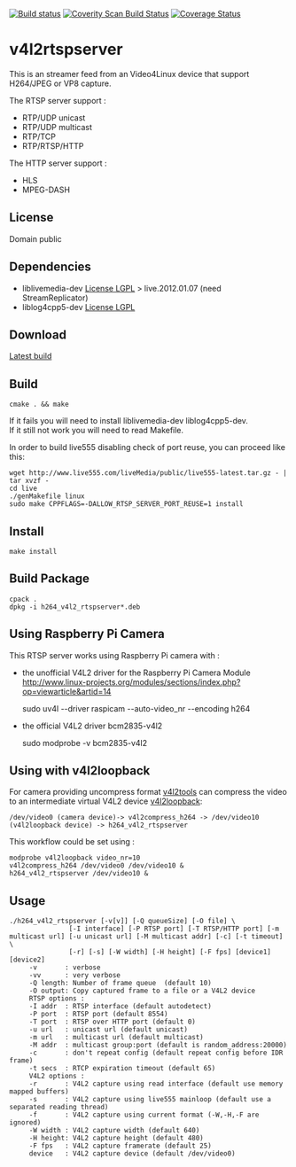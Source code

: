 [![Build status](https://travis-ci.org/mpromonet/v4l2rtspserver.png)](https://travis-ci.org/mpromonet/v4l2rtspserver)
[![Coverity Scan Build Status](https://scan.coverity.com/projects/4644/badge.svg)](https://scan.coverity.com/projects/4644)
[![Coverage Status](https://coveralls.io/repos/github/mpromonet/v4l2rtspserver/badge.svg?branch=master)](https://coveralls.io/github/mpromonet/v4l2rtspserver?branch=master)


v4l2rtspserver
====================

This is an streamer feed from an Video4Linux device that support H264/JPEG or VP8 capture.

The RTSP server support :
- RTP/UDP unicast
- RTP/UDP multicast
- RTP/TCP
- RTP/RTSP/HTTP

The HTTP server support :
- HLS
- MPEG-DASH

License
------------
Domain public 

Dependencies
------------
 - liblivemedia-dev [License LGPL](http://www.live555.com/liveMedia/) > live.2012.01.07 (need StreamReplicator)
 - liblog4cpp5-dev  [License LGPL](http://log4cpp.sourceforge.net/#license)

Download
--------
[Latest build](https://github.com/mpromonet/h264_v4l2_rtspserver/releases/latest/) 
 
Build
------- 
	cmake . && make

If it fails you will need to install liblivemedia-dev liblog4cpp5-dev.  
If it still not work you will need to read Makefile.  

In order to build live555 disabling check of port reuse, you can proceed like this:

	wget http://www.live555.com/liveMedia/public/live555-latest.tar.gz - | tar xvzf -
	cd live
	./genMakefile linux
	sudo make CPPFLAGS=-DALLOW_RTSP_SERVER_PORT_REUSE=1 install

Install
--------- 
	make install

Build Package
-------------
	cpack .
	dpkg -i h264_v4l2_rtspserver*.deb

Using Raspberry Pi Camera
------------------------- 
This RTSP server works using Raspberry Pi camera with :
- the unofficial V4L2 driver for the Raspberry Pi Camera Module http://www.linux-projects.org/modules/sections/index.php?op=viewarticle&artid=14

	sudo uv4l --driver raspicam --auto-video_nr --encoding h264
- the official V4L2 driver bcm2835-v4l2

	sudo modprobe -v bcm2835-v4l2

Using with v4l2loopback
----------------------- 
For camera providing uncompress format [v4l2tools](https://github.com/mpromonet/v4l2tools) can compress the video to an intermediate virtual V4L2 device [v4l2loopback](https://github.com/umlaeute/v4l2loopback):

	/dev/video0 (camera device)-> v4l2compress_h264 -> /dev/video10 (v4l2loopback device) -> h264_v4l2_rtspserver

This workflow could be set using :

	modprobe v4l2loopback video_nr=10
	v4l2compress_h264 /dev/video0 /dev/video10 &
	h264_v4l2_rtspserver /dev/video10 &

Usage
-----
	./h264_v4l2_rtspserver [-v[v]] [-Q queueSize] [-O file] \
			       [-I interface] [-P RTSP port] [-T RTSP/HTTP port] [-m multicast url] [-u unicast url] [-M multicast addr] [-c] [-t timeout] \
			       [-r] [-s] [-W width] [-H height] [-F fps] [device1] [device2]
		 -v       : verbose
		 -vv      : very verbose
		 -Q length: Number of frame queue  (default 10)
		 -O output: Copy captured frame to a file or a V4L2 device
		 RTSP options :
		 -I addr  : RTSP interface (default autodetect)
		 -P port  : RTSP port (default 8554)
		 -T port  : RTSP over HTTP port (default 0)
		 -u url   : unicast url (default unicast)
		 -m url   : multicast url (default multicast)
		 -M addr  : multicast group:port (default is random_address:20000)
		 -c       : don't repeat config (default repeat config before IDR frame)
		 -t secs  : RTCP expiration timeout (default 65)
		 V4L2 options :
		 -r       : V4L2 capture using read interface (default use memory mapped buffers)
		 -s       : V4L2 capture using live555 mainloop (default use a separated reading thread)
		 -f       : V4L2 capture using current format (-W,-H,-F are ignored)
		 -W width : V4L2 capture width (default 640)
		 -H height: V4L2 capture height (default 480)
		 -F fps   : V4L2 capture framerate (default 25)
		 device   : V4L2 capture device (default /dev/video0)

